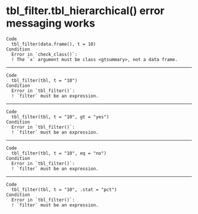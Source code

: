 # tbl_filter.tbl_hierarchical() error messaging works

    Code
      tbl_filter(data.frame(), t = 10)
    Condition
      Error in `check_class()`:
      ! The `x` argument must be class <gtsummary>, not a data frame.

---

    Code
      tbl_filter(tbl, t = "10")
    Condition
      Error in `tbl_filter()`:
      ! `filter` must be an expression.

---

    Code
      tbl_filter(tbl, t = "10", gt = "yes")
    Condition
      Error in `tbl_filter()`:
      ! `filter` must be an expression.

---

    Code
      tbl_filter(tbl, t = "10", eq = "no")
    Condition
      Error in `tbl_filter()`:
      ! `filter` must be an expression.

---

    Code
      tbl_filter(tbl, t = "10", .stat = "pct")
    Condition
      Error in `tbl_filter()`:
      ! `filter` must be an expression.


